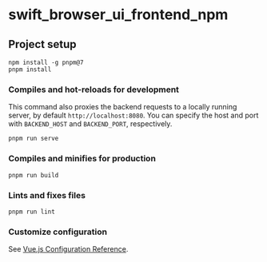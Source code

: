 # swift_browser_ui_frontend_npm

## Project setup
```
npm install -g pnpm@7
pnpm install
```

### Compiles and hot-reloads for development
This command also proxies the backend requests to a locally running server, by default `http://localhost:8080`.
You can specify the host and port with `BACKEND_HOST` and `BACKEND_PORT`, respectively.
```
pnpm run serve
```

### Compiles and minifies for production
```
pnpm run build
```

### Lints and fixes files
```
pnpm run lint
```

### Customize configuration
See [Vue.js Configuration Reference](https://cli.vuejs.org/config/).
